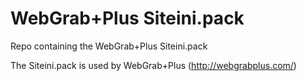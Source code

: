 # WebGrab+Plus Siteini.pack
Repo containing the WebGrab+Plus Siteini.pack

The Siteini.pack is used by WebGrab+Plus (http://webgrabplus.com/)
